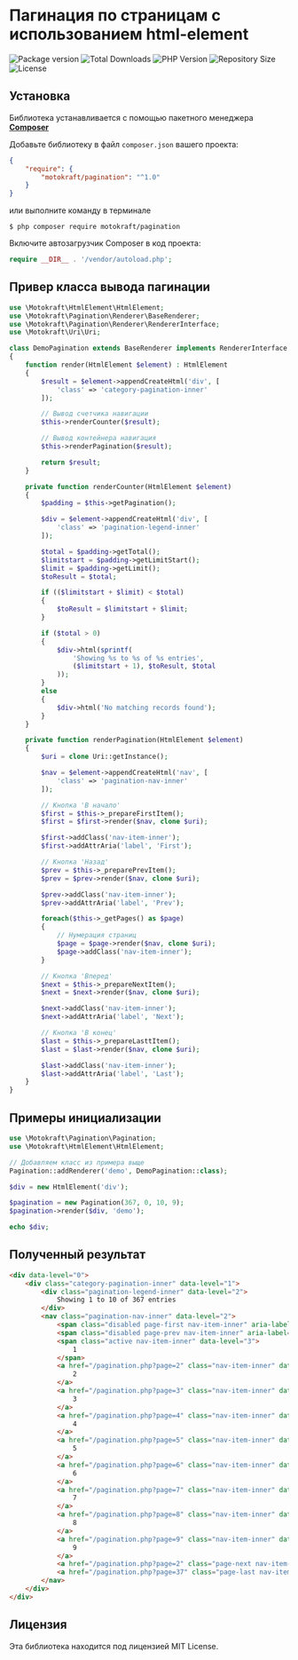 # Пагинация по страницам с использованием html-element

![Package version](https://img.shields.io/github/v/release/motokraft/pagination)
![Total Downloads](https://img.shields.io/packagist/dt/motokraft/pagination)
![PHP Version](https://img.shields.io/packagist/php-v/motokraft/pagination)
![Repository Size](https://img.shields.io/github/repo-size/motokraft/pagination)
![License](https://img.shields.io/packagist/l/motokraft/pagination)

## Установка

Библиотека устанавливается с помощью пакетного менеджера [**Composer**](https://getcomposer.org/)

Добавьте библиотеку в файл `composer.json` вашего проекта:

```json
{
    "require": {
        "motokraft/pagination": "^1.0"
    }
}
```

или выполните команду в терминале

```
$ php composer require motokraft/pagination
```

Включите автозагрузчик Composer в код проекта:

```php
require __DIR__ . '/vendor/autoload.php';
```

## Привер класса вывода пагинации

```php
use \Motokraft\HtmlElement\HtmlElement;
use \Motokraft\Pagination\Renderer\BaseRenderer;
use \Motokraft\Pagination\Renderer\RendererInterface;
use \Motokraft\Uri\Uri;

class DemoPagination extends BaseRenderer implements RendererInterface
{
    function render(HtmlElement $element) : HtmlElement
    {
        $result = $element->appendCreateHtml('div', [
            'class' => 'category-pagination-inner'
        ]);

        // Вывод счетчика навигации
        $this->renderCounter($result);

        // Вывод контейнера навигация
        $this->renderPagination($result);

        return $result;
    }

    private function renderCounter(HtmlElement $element)
    {
        $padding = $this->getPagination();

        $div = $element->appendCreateHtml('div', [
            'class' => 'pagination-legend-inner'
        ]);

        $total = $padding->getTotal();
        $limitstart = $padding->getLimitStart();
        $limit = $padding->getLimit();
        $toResult = $total;

        if (($limitstart + $limit) < $total)
        {
            $toResult = $limitstart + $limit;
        }

        if ($total > 0)
        {
            $div->html(sprintf(
                'Showing %s to %s of %s entries',
                ($limitstart + 1), $toResult, $total
            ));
        }
        else
        {
            $div->html('No matching records found');
        }
    }

    private function renderPagination(HtmlElement $element)
    {
        $uri = clone Uri::getInstance();

        $nav = $element->appendCreateHtml('nav', [
            'class' => 'pagination-nav-inner'
        ]);

        // Кнопка 'В начало'
        $first = $this->_prepareFirstItem();
        $first = $first->render($nav, clone $uri);

        $first->addClass('nav-item-inner');
        $first->addAttrAria('label', 'First');

        // Кнопка 'Назад'
        $prev = $this->_preparePrevItem();
        $prev = $prev->render($nav, clone $uri);

        $prev->addClass('nav-item-inner');
        $prev->addAttrAria('label', 'Prev');

        foreach($this->_getPages() as $page)
        {
            // Нумерация страниц
            $page = $page->render($nav, clone $uri);
            $page->addClass('nav-item-inner');
        }

        // Кнопка 'Вперед'
        $next = $this->_prepareNextItem();
        $next = $next->render($nav, clone $uri);

        $next->addClass('nav-item-inner');
        $next->addAttrAria('label', 'Next');

        // Кнопка 'В конец'
        $last = $this->_prepareLasttItem();
        $last = $last->render($nav, clone $uri);

        $last->addClass('nav-item-inner');
        $last->addAttrAria('label', 'Last');
    }
}
```

## Примеры инициализации

```php
use \Motokraft\Pagination\Pagination;
use \Motokraft\HtmlElement\HtmlElement;

// Добавляем класс из примера выще
Pagination::addRenderer('demo', DemoPagination::class);

$div = new HtmlElement('div');

$pagination = new Pagination(367, 0, 10, 9);
$pagination->render($div, 'demo');

echo $div;
```

## Полученный результат

```html
<div data-level="0">
    <div class="category-pagination-inner" data-level="1">
        <div class="pagination-legend-inner" data-level="2">
            Showing 1 to 10 of 367 entries
        </div>
        <nav class="pagination-nav-inner" data-level="2">
            <span class="disabled page-first nav-item-inner" aria-label="First" data-level="3"></span>
            <span class="disabled page-prev nav-item-inner" aria-label="Prev" data-level="3"></span>
            <span class="active nav-item-inner" data-level="3">
                1
            </span>
            <a href="/pagination.php?page=2" class="nav-item-inner" data-level="3">
                2
            </a>
            <a href="/pagination.php?page=3" class="nav-item-inner" data-level="3">
                3
            </a>
            <a href="/pagination.php?page=4" class="nav-item-inner" data-level="3">
                4
            </a>
            <a href="/pagination.php?page=5" class="nav-item-inner" data-level="3">
                5
            </a>
            <a href="/pagination.php?page=6" class="nav-item-inner" data-level="3">
                6
            </a>
            <a href="/pagination.php?page=7" class="nav-item-inner" data-level="3">
                7
            </a>
            <a href="/pagination.php?page=8" class="nav-item-inner" data-level="3">
                8
            </a>
            <a href="/pagination.php?page=9" class="nav-item-inner" data-level="3">
                9
            </a>
            <a href="/pagination.php?page=2" class="page-next nav-item-inner" aria-label="Next" data-level="3"></a>
            <a href="/pagination.php?page=37" class="page-last nav-item-inner" aria-label="Last" data-level="3"></a>
        </nav>
    </div>
</div>
```

## Лицензия

Эта библиотека находится под лицензией MIT License.